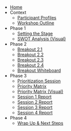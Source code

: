 <!-- docs/_sidebar.md -->

* [Home](/)
* Context
  * [Participant Profiles](data/context/participant_profiles.md)
  * [Workshop Outline](data/context/workshop_outline.md)
* Phase 1
  * [Setting the Stage](data/phase_1/setting_the_stage.md)
  * [SWOT Analysis (Visual)](data/phase_1/swot_analysis_visual_final.svg)
* Phase 2
  * [Breakout 2.1](data/phase_2/breakout_2_1.md)
  * [Breakout 2.2](data/phase_2/breakout_2_2.md)
  * [Breakout 2.3](data/phase_2/breakout_2_3.md)
  * [Breakout 2.4](data/phase_2/breakout_2_4.md)
  * [Breakout Whiteboard](data/phase_2/breakout_4_whiteboard.svg)
* Phase 3
  * [Prioritization Session](data/phase_3/prioritization_session.md)
  * [Priority Matrix](data/phase_3/priority_matrix.md)
  * [Priority Matrix (Visual)](data/phase_3/priority_matrix_visual.svg)
  * [Session 1 Report](data/phase_3/session_1_report.md)
  * [Session 2 Report](data/phase_3/session_2_report.md)
  * [Session 3 Report](data/phase_3/session_3_report.md)
  * [Session 4 Report](data/phase_3/session_4_report.md)
* Phase 4
  * [Wrap Up & Next Steps](data/phase_4/wrap_up_next_steps.md)